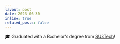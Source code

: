 ```yaml
---
layout: post
date: 2023-06-30
inline: true
related_posts: false
---
```


:mortar_board: Graduated with a Bachelor's degree from [SUSTech](https://www.sustech.edu.cn/en/)!
